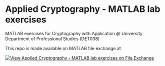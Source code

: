# Applied Cryptography - MATLAB lab exercises
MATLAB exercises for Cryptography with Application @ University Department of Professional Studies (DET038)

This repo is made available on MATLAB file exchange at

[![View Applied Cryptography - MATLAB lab exercises on File Exchange](https://www.mathworks.com/matlabcentral/images/matlab-file-exchange.svg)](https://www.mathworks.com/matlabcentral/fileexchange/92333-applied-cryptography-matlab-lab-exercises)
